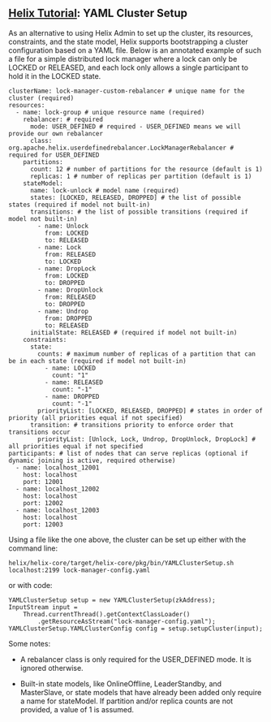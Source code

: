 <!---
Licensed to the Apache Software Foundation (ASF) under one
or more contributor license agreements.  See the NOTICE file
distributed with this work for additional information
regarding copyright ownership.  The ASF licenses this file
to you under the Apache License, Version 2.0 (the
"License"); you may not use this file except in compliance
with the License.  You may obtain a copy of the License at

  http://www.apache.org/licenses/LICENSE-2.0

Unless required by applicable law or agreed to in writing,
software distributed under the License is distributed on an
"AS IS" BASIS, WITHOUT WARRANTIES OR CONDITIONS OF ANY
KIND, either express or implied.  See the License for the
specific language governing permissions and limitations
under the License.
-->

<head>
  <title>Tutorial - YAML Cluster Setup</title>
</head>

## [Helix Tutorial](./Tutorial.html): YAML Cluster Setup

As an alternative to using Helix Admin to set up the cluster, its resources, constraints, and the state model, Helix supports bootstrapping a cluster configuration based on a YAML file. Below is an annotated example of such a file for a simple distributed lock manager where a lock can only be LOCKED or RELEASED, and each lock only allows a single participant to hold it in the LOCKED state.

```
clusterName: lock-manager-custom-rebalancer # unique name for the cluster (required)
resources:
  - name: lock-group # unique resource name (required)
    rebalancer: # required
      mode: USER_DEFINED # required - USER_DEFINED means we will provide our own rebalancer
      class: org.apache.helix.userdefinedrebalancer.LockManagerRebalancer # required for USER_DEFINED
    partitions:
      count: 12 # number of partitions for the resource (default is 1)
      replicas: 1 # number of replicas per partition (default is 1)
    stateModel:
      name: lock-unlock # model name (required)
      states: [LOCKED, RELEASED, DROPPED] # the list of possible states (required if model not built-in)
      transitions: # the list of possible transitions (required if model not built-in)
        - name: Unlock
          from: LOCKED
          to: RELEASED
        - name: Lock
          from: RELEASED
          to: LOCKED
        - name: DropLock
          from: LOCKED
          to: DROPPED
        - name: DropUnlock
          from: RELEASED
          to: DROPPED
        - name: Undrop
          from: DROPPED
          to: RELEASED
      initialState: RELEASED # (required if model not built-in)
    constraints:
      state:
        counts: # maximum number of replicas of a partition that can be in each state (required if model not built-in)
          - name: LOCKED
            count: "1"
          - name: RELEASED
            count: "-1"
          - name: DROPPED
            count: "-1"
        priorityList: [LOCKED, RELEASED, DROPPED] # states in order of priority (all priorities equal if not specified)
      transition: # transitions priority to enforce order that transitions occur
        priorityList: [Unlock, Lock, Undrop, DropUnlock, DropLock] # all priorities equal if not specified
participants: # list of nodes that can serve replicas (optional if dynamic joining is active, required otherwise)
  - name: localhost_12001
    host: localhost
    port: 12001
  - name: localhost_12002
    host: localhost
    port: 12002
  - name: localhost_12003
    host: localhost
    port: 12003
```

Using a file like the one above, the cluster can be set up either with the command line:

```
helix/helix-core/target/helix-core/pkg/bin/YAMLClusterSetup.sh localhost:2199 lock-manager-config.yaml
```

or with code:

```
YAMLClusterSetup setup = new YAMLClusterSetup(zkAddress);
InputStream input =
    Thread.currentThread().getContextClassLoader()
        .getResourceAsStream("lock-manager-config.yaml");
YAMLClusterSetup.YAMLClusterConfig config = setup.setupCluster(input);
```

Some notes:

- A rebalancer class is only required for the USER_DEFINED mode. It is ignored otherwise.

- Built-in state models, like OnlineOffline, LeaderStandby, and MasterSlave, or state models that have already been added only require a name for stateModel. If partition and/or replica counts are not provided, a value of 1 is assumed.
